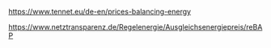 https://www.tennet.eu/de-en/prices-balancing-energy

https://www.netztransparenz.de/Regelenergie/Ausgleichsenergiepreis/reBAP

